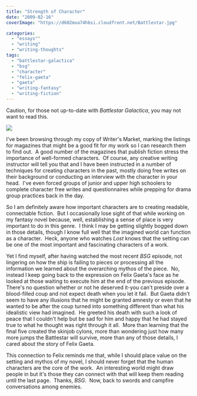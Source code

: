 ```yaml
---
title: "Strength of Character"
date: "2009-02-16"
coverImage: "https://d602mxa74hbsi.cloudfront.net/Battlestar.jpg"

categories: 
  - "essays""
  - "writing"
  - "writing-thoughts"
tags: 
  - "battlestar-galactica"
  - "bsg"
  - "character"
  - "felix-gaeta"
  - "gaeta"
  - "writing-fantasy"
  - "writing-fiction"
---
```


Caution, for those not up-to-date with _Battlestar Galactica_, you may not want to read this.

![](https://d602mxa74hbsi.cloudfront.net/Battlestar.jpg)

I've been browsing through my copy of Writer's Market, marking the listings for magazines that might be a good fit for my work so I can research them to find out.  A good number of the magazines that publish fiction stress the importance of well-formed characters.  Of course, any creative writing instructor will tell you that and I have been instructed in a number of techniques for creating characters in the past, mostly doing free writes on their background or conducting an interview with the character in your head.  I've even forced groups of junior and upper high schoolers to complete character free writes and questionnaires while prepping for drama group practices back in the day.

<!--more-->

So I am definitely aware how important characters are to creating readable, connectable fiction.  But I occasionally lose sight of that while working on my fantasy novel because, well, establishing a sense of place is very important to do in this genre.  I think I may be getting slightly bogged down in those details, though I know full well that the imagined world can function as a character.  Heck, anyone who watches _Lost_ knows that the setting can be one of the most important and fascinating characters of a work.

Yet I find myself, after having watched the most recent _BSG_ episode, not lingering on how the ship is failing to pieces or processing all the information we learned about the overarching mythos of the piece.  No, instead I keep going back to the expression on Felix Gaeta's face as he looked at those waiting to execute him at the end of the previous episode.  There's no question whether or not he deserved it-you can't preside over a blood-filled coup and not expect death when you let it fail.  But Gaeta didn't seem to have any illusions that he might be granted amnesty or even that he wanted to be after the coup turned into something different than what his idealistic view had imagined.  He greeted his death with such a look of peace that I couldn't help but be sad for him and happy that he had stayed true to what he thought was right through it all.  More than learning that the final five created the skinjob cylons, more than wondering just how many more jumps the Battlestar will survive, more than any of those details, I cared about the story of Felix Gaeta.

This connection to Felix reminds me that, while I should place value on the setting and mythos of my novel, I should never forget that the human characters are the core of the work.  An interesting world might draw people in but it's those they can connect with that will keep them reading until the last page.  Thanks, _BSG_.  Now, back to swords and campfire conversations among enemies.

